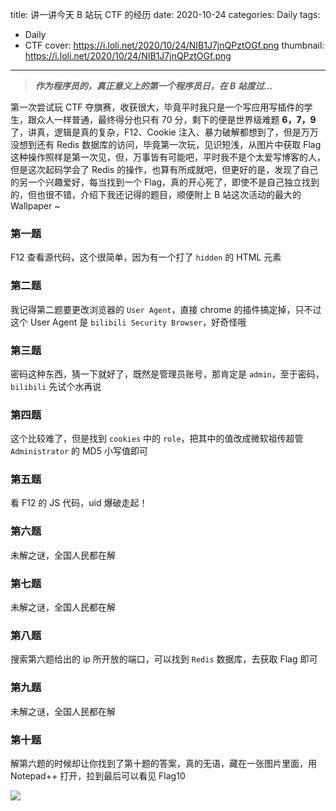 title: 讲一讲今天 B 站玩 CTF 的经历
date: 2020-10-24
categories: Daily
tags:
  - Daily
  - CTF
cover: https://i.loli.net/2020/10/24/NIB1J7jnQPztOGf.png
thumbnail: https://i.loli.net/2020/10/24/NIB1J7jnQPztOGf.png
---

> ***作为程序员的，真正意义上的第一个程序员日，在 B 站度过...***

<!-- more -->

第一次尝试玩 CTF 夺旗赛，收获很大，毕竟平时我只是一个写应用写插件的学生，跟众人一样普通，最终得分也只有 70 分，剩下的便是世界级难题 **6，7，9** 了，讲真，逻辑是真的复杂，F12、Cookie 注入、暴力破解都想到了，但是万万没想到还有 Redis 数据库的访问，毕竟第一次玩，见识短浅，从图片中获取 Flag 这种操作照样是第一次见，但，万事皆有可能吧，平时我不是个太爱写博客的人，但是这次起码学会了 Redis 的操作，也算有所成就吧，但更好的是，发现了自己的另一个兴趣爱好，每当找到一个 Flag，真的开心死了，即使不是自己独立找到的，但也很不错，介绍下我还记得的题目，顺便附上 B 站这次活动的最大的 Wallpaper ~

### 第一题

F12 查看源代码，这个很简单，因为有一个打了 `hidden` 的 HTML 元素

### 第二题

我记得第二题要更改浏览器的 `User Agent`，直接 chrome 的插件搞定掉，只不过这个 User Agent 是 `bilibili Security Browser`，好奇怪哦

### 第三题

密码这种东西，猜一下就好了，既然是管理员账号，那肯定是 `admin`，至于密码，`bilibili` 先试个水再说

### 第四题

这个比较难了，但是找到 `cookies` 中的 `role`，把其中的值改成微软祖传超管 `Administrator` 的 MD5 小写值即可

### 第五题

看 F12 的 JS 代码，uid 爆破走起！

### 第六题

未解之谜，全国人民都在解

### 第七题

未解之谜，全国人民都在解

### 第八题

搜索第六题给出的 ip 所开放的端口，可以找到 `Redis` 数据库，去获取 Flag 即可

### 第九题

未解之谜，全国人民都在解

### 第十题

解第六题的时候却让你找到了第十题的答案，真的无语，藏在一张图片里面，用 Notepad++ 打开，拉到最后可以看见 Flag10

![](https://i.loli.net/2020/10/24/RuAjPDwrlVz5xsM.jpg)
